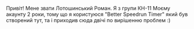 Привіт! Мене звати Лотошинський Роман. 
Я з групи КН-11 Моєму акаунту 2 роки, тому що я користуюся "Better Speedrun Timer" який був створений тут, та і приходив сюда двічі по вирішенню проблем :)
